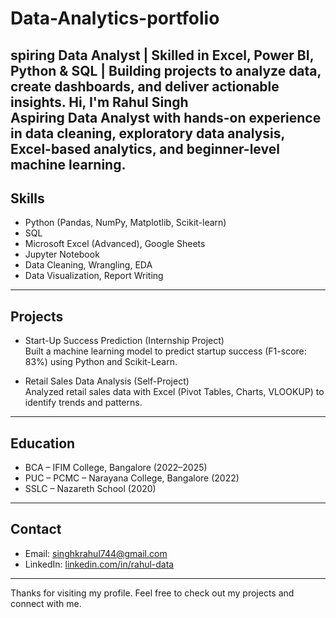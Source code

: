 # Data-Analytics-portfolio
spiring Data Analyst | Skilled in Excel, Power BI, Python &amp; SQL | Building projects to analyze data, create dashboards, and deliver actionable insights.
 Hi, I'm Rahul Singh  
Aspiring Data Analyst with hands-on experience in data cleaning, exploratory data analysis, Excel-based analytics, and beginner-level machine learning.
---
## Skills
- Python (Pandas, NumPy, Matplotlib, Scikit-learn)  
- SQL  
- Microsoft Excel (Advanced), Google Sheets  
- Jupyter Notebook  
- Data Cleaning, Wrangling, EDA  
- Data Visualization, Report Writing  
---
## Projects
- Start-Up Success Prediction (Internship Project)  
  Built a machine learning model to predict startup success (F1-score: 83%) using Python and Scikit-Learn.  

- Retail Sales Data Analysis (Self-Project)  
  Analyzed retail sales data with Excel (Pivot Tables, Charts, VLOOKUP) to identify trends and patterns.  
---
## Education
- BCA – IFIM College, Bangalore (2022–2025)  
- PUC – PCMC – Narayana College, Bangalore (2022)  
- SSLC – Nazareth School (2020)  
---
## Contact
- Email: [singhkrahul744@gmail.com](mailto:singhkrahul744@gmail.com)  
- LinkedIn: [linkedin.com/in/rahul-data](https://www.linkedin.com/in/rahul-data)  
---
Thanks for visiting my profile. Feel free to check out my projects and connect with me.
